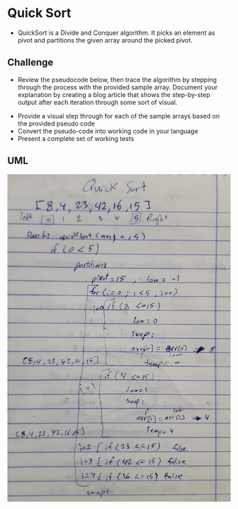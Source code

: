 # Quick Sort
- QuickSort is a Divide and Conquer algorithm. It picks an element as pivot and partitions the given array around the picked pivot. 

## Challenge
- Review the pseudocode below, then trace the algorithm by stepping through the process with the provided sample array. Document your explanation by creating a blog article that shows the step-by-step output after each iteration through some sort of visual.

* Provide a visual step through for each of the sample arrays based on the provided pseudo code
* Convert the pseudo-code into working code in your language
* Present a complete set of working tests

## UML

![](./assesst/quicksort.jpeg)
